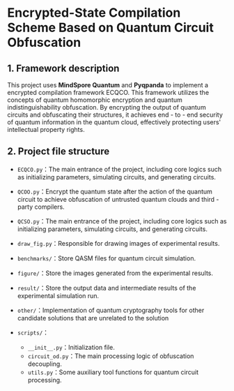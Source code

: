 # Encrypted-State Compilation Scheme Based on Quantum Circuit Obfuscation

## 1. Framework description

This project uses **MindSpore Quantum** and **Pyqpanda** to implement a encrypted compilation framework ECQCO. This framework utilizes the concepts of quantum homomorphic encryption and quantum indistinguishability obfuscation. By encrypting the output of quantum circuits and obfuscating their structures, it achieves end - to - end security of quantum information in the quantum cloud, effectively protecting users' intellectual property rights.

## 2. Project file structure

- `ECQCO.py`：The main entrance of the project, including core logics such as initializing parameters, simulating circuits, and generating circuits.
- `QCOO.py`：Encrypt the quantum state after the action of the quantum circuit to achieve obfuscation of untrusted quantum clouds and third - party compilers.
- `QCSO.py`：The main entrance of the project, including core logics such as initializing parameters, simulating circuits, and generating circuits.
- `draw_fig.py`：Responsible for drawing images of experimental results.

- `benchmarks/`：Store QASM files for quantum circuit simulation.
- `figure/`：Store the images generated from the experimental results.
- `result/`：Store the output data and intermediate results of the experimental simulation run.
- `other/`：Implementation of quantum cryptography tools for other candidate solutions that are unrelated to the solution
- `scripts/`：
  - `__init__.py`：Initialization file.
  - `circuit_od.py`：The main processing logic of obfuscation decoupling.
  - `utils.py`：Some auxiliary tool functions for quantum circuit processing.

